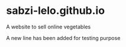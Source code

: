 # sabzi-lelo.github.io

A website to sell online vegetables

A new line has been added for testing purpose
